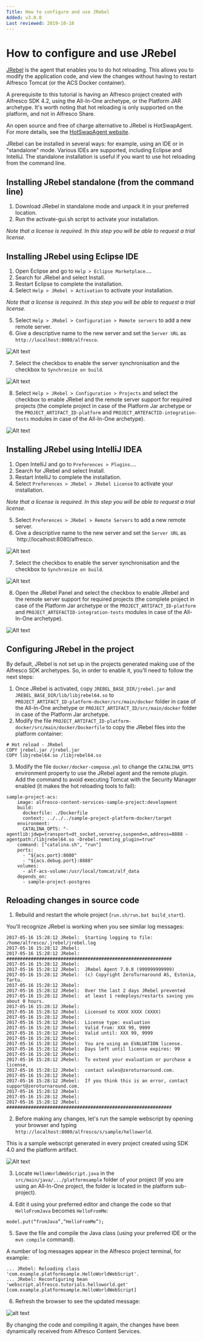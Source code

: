 ```yaml
---
Title: How to configure and use JRebel
Added: v3.0.0
Last reviewed: 2019-10-18
---
```

# How to configure and use JRebel

[JRebel](https://zeroturnaround.com/software/jrebel/) is the agent that enables you to do hot reloading. This allows you to modify the application code, 
and view the changes without having to restart Alfresco Tomcat (or the ACS Docker container).

A prerequisite to this tutorial is having an Alfresco project created with Alfresco SDK 4.2, using the All-In-One archetype, or the Platform JAR archetype. 
It's worth noting that hot reloading is only supported on the platform, and not in Alfresco Share.

An open source and free of charge alternative to JRebel is HotSwapAgent. For more details, see the [HotSwapAgent website](http://hotswapagent.org/index.html).

JRebel can be installed in several ways: for example, using an IDE or in "standalone" mode. Various IDEs are supported, including Eclipse and IntelliJ. The 
standalone installation is useful if you want to use hot reloading from the command line.

## Installing JRebel standalone (from the command line)

1. Download JRebel in standalone mode and unpack it in your preferred location.
2. Run the activate-gui.sh script to activate your installation.

_Note that a license is required. In this step you will be able to request a trial license._

## Installing JRebel using Eclipse IDE

1. Open Eclipse and go to `Help > Eclipse Marketplace`….
2. Search for JRebel and select Install.
3. Restart Eclipse to complete the installation.
4. Select `Help > JRebel > Activation` to activate your installation.

_Note that a license is required. In this step you will be able to request a trial license._

5. Select `Help > JRebel > Configuration > Remote servers` to add a new remote server.
6. Give a descriptive name to the new server and set the `Server URL` as `http://localhost:8080/alfresco`.

![Alt text](../../docassets/images/sdk-jrebel-eclipse-server.png "Eclipse JRebel remote server configuration")

7. Select the checkbox to enable the server synchronisation and the checkbox to `Synchronize on build`.

![Alt text](../../docassets/images/sdk-jrebel-eclipse-servers.png "Eclipse JRebel remote servers synchronization")

8. Select `Help > JRebel > Configuration > Projects` and select the checkbox to enable JRebel and the remote server support for required projects (the complete 
project in case of the Platform Jar archetype or the `PROJECT_ARTIFACT_ID-platform` and `PROJECT_ARTEFACTID-integration-tests` modules in case of the All-In-One archetype).

![Alt text](../../docassets/images/sdk-jrebel-eclipse-projects.png "Eclipse JRebel projects configuration")

## Installing JRebel using IntelliJ IDEA

1. Open IntelliJ and go to `Preferences > Plugins`….
2. Search for JRebel and select Install.
3. Restart IntelliJ to complete the installation.
4. Select `Preferences > JRebel > JRebel License` to activate your installation.

_Note that a license is required. In this step you will be able to request a trial license._

5. Select `Preferences > JRebel > Remote Servers` to add a new remote server.
6. Give a descriptive name to the new server and set the `Server URL` as `http://localhost:8080/alfresco.

![Alt text](../../docassets/images/sdk-jrebel-intellij-server.png "Eclipse JRebel remote server configuration")

7. Select the checkbox to enable the server synchronisation and the checkbox to `Synchronize on build`.

![Alt text](../../docassets/images/sdk-jrebel-intellij-servers.png "Eclipse JRebel remote server configuration")

8. Open the JRebel Panel and select the checkbox to enable JRebel and the remote server support for required projects (the complete project in case of the 
Platform Jar archetype or the `PROJECT_ARTIFACT_ID-platform` and `PROJECT_ARTEFACTID-integration-tests` modules in case of the All-In-One archetype).

![Alt text](../../docassets/images/sdk-jrebel-intellij-projects.png "Eclipse JRebel projects configuration")

## Configuring JRebel in the project

By default, JRebel is not set up in the projects generated making use of the Alfresco SDK archetypes. So, in order to enable it, you'll need to follow the next 
steps:

1. Once JRebel is activated, copy `JREBEL_BASE_DIR/jrebel.jar` and `JREBEL_BASE_DIR/lib/libjrebel64.so` to  
`PROJECT_ARTIFACT_ID-platform-docker/src/main/docker` folder in case of the All-In-One archetype or `PROJECT_ARTIFACT_ID/src/main/docker` folder in case of the
Platform Jar archetype.
2. Modify the file `PROJECT_ARTIFACT_ID-platform-docker/src/main/docker/Dockerfile` to copy the JRebel files into the platform container:
```
# Hot reload - JRebel
COPY jrebel.jar /jrebel.jar
COPY libjrebel64.so /libjrebel64.so
```
3. Modify the file `docker/docker-compose.yml` to change the `CATALINA_OPTS` environment property to use the JRebel agent and the remote plugin. Add the 
command to avoid executing Tomcat with the Security Manager enabled (it makes the hot reloading tools to fail):
```
sample-project-acs:
    image: alfresco-content-services-sample-project:development
    build:
      dockerfile: ./Dockerfile
      context: ../../../sample-project-platform-docker/target
    environment:
      CATALINA_OPTS: "-agentlib:jdwp=transport=dt_socket,server=y,suspend=n,address=8888 -agentpath:/libjrebel64.so -Drebel.remoting_plugin=true"
    command: ["catalina.sh", "run"]
    ports:
      - "${acs.port}:8080"
      - "${acs.debug.port}:8888"
    volumes:
      - alf-acs-volume:/usr/local/tomcat/alf_data
    depends_on:
      - sample-project-postgres
```

## Reloading changes in source code

1. Rebuild and restart the whole project (`run.sh/run.bat build_start`).

You'll recognize JRebel is working when you see similar log messages:

```
2017-05-16 15:28:12 JRebel:  Starting logging to file: /home/alfresco/.jrebel/jrebel.log
2017-05-16 15:28:12 JRebel:  
2017-05-16 15:28:12 JRebel:  #############################################################
2017-05-16 15:28:12 JRebel:  
2017-05-16 15:28:12 JRebel:  JRebel Agent 7.0.8 (999999999999)
2017-05-16 15:28:12 JRebel:  (c) Copyright ZeroTurnaround AS, Estonia, Tartu.
2017-05-16 15:28:12 JRebel:  
2017-05-16 15:28:12 JRebel:  Over the last 2 days JRebel prevented
2017-05-16 15:28:12 JRebel:  at least 1 redeploys/restarts saving you about 0 hours.
2017-05-16 15:28:12 JRebel:  
2017-05-16 15:28:12 JRebel:  Licensed to XXXX XXXX (XXXX)
2017-05-16 15:28:12 JRebel:  
2017-05-16 15:28:12 JRebel:  License type: evaluation
2017-05-16 15:28:12 JRebel:  Valid from: XXX 99, 9999
2017-05-16 15:28:12 JRebel:  Valid until: XXX 99, 9999
2017-05-16 15:28:12 JRebel:  
2017-05-16 15:28:12 JRebel:  You are using an EVALUATION license.
2017-05-16 15:28:12 JRebel:  Days left until license expires: 99
2017-05-16 15:28:12 JRebel:  
2017-05-16 15:28:12 JRebel:  To extend your evaluation or purchase a license,
2017-05-16 15:28:12 JRebel:  contact sales@zeroturnaround.com.
2017-05-16 15:28:12 JRebel:  
2017-05-16 15:28:12 JRebel:  If you think this is an error, contact support@zeroturnaround.com.
2017-05-16 15:28:12 JRebel:  
2017-05-16 15:28:12 JRebel:  
2017-05-16 15:28:12 JRebel:  #############################################################
```

2. Before making any changes, let's run the sample webscript by opening your browser and typing `http://localhost:8080/alfresco/s/sample/helloworld`.

This is a sample webscript generated in every project created using SDK 4.0 and the platform artifact.

![Alt text](../../docassets/images/sdk-hellofromjava.png "Hello World webscript original result")

3. Locate `HelloWorldWebScript.java` in the `src/main/java/.../platformsample` folder of your project (If you are using an All-In-One project, the folder is 
located in the platform sub-project).

4. Edit it using your preferred editor and change the code so that `HelloFromJava` becomes `HelloFromMe`:

```
model.put(“fromJava”,”HelloFromMe”);
```

5. Save the file and compile the Java class (using your preferred IDE or the `mvn compile` command).

A number of log messages appear in the Alfresco project terminal, for example:

```
... JRebel: Reloading class 'com.example.platformsample.HelloWorldWebScript'.
... JRebel: Reconfiguring bean 'webscript.alfresco.tutorials.helloworld.get' 
[com.example.platformsample.HelloWorldWebScript]
```

6. Refresh the browser to see the updated message:

![alt text](../../docassets/images/sdk-hellofromme.png "Hello World webscript modified result")

By changing the code and compiling it again, the changes have been dynamically received from Alfresco Content Services.
